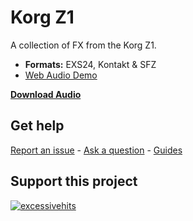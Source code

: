 
# Korg Z1

A collection of FX from the Korg Z1.


-   **Formats:** EXS24, Kontakt & SFZ
- [Web Audio Demo](https://www.modularsamples.com/Demos/demos/z1.html)
 
**[Download Audio](https://github.com/publicsamples/Korg-Z1/releases/tag/1.0)**

## **Get help**

[Report an issue](https://github.com/publicsamples/home/issues) - [Ask a question](https://github.com/publicsamples/home/discussions) - [Guides](https://github.com/publicsamples/home/wiki)

## **Support this project**

[
![excessivehits](https://www.modularsamples.com/img/ex2.png)
](https://www.modularsamples.com/excessive-hits-one-shot-sample-library/)

